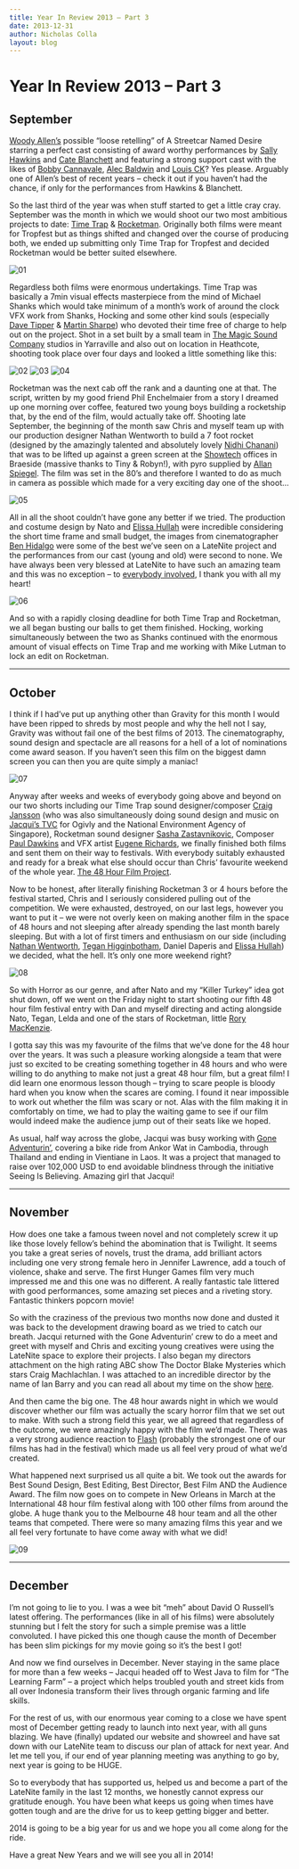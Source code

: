 ```yaml
---
title: Year In Review 2013 – Part 3
date: 2013-12-31
author: Nicholas Colla
layout: blog
---
```

# Year In Review 2013 – Part 3

## September

[Woody Allen’s](http://www.imdb.com/name/nm0000095/) possible “loose retelling” of A Streetcar Named Desire starring a perfect cast consisting of award worthy performances by [Sally Hawkins](http://www.imdb.com/name/nm1020089) and [Cate Blanchett](http://www.imdb.com/name/nm0000949/) and featuring a strong support cast with the likes of [Bobby Cannavale](http://www.imdb.com/name/nm0134072/), [Alec Baldwin](http://www.imdb.com/name/nm0000285/) and [Louis CK](http://www.imdb.com/name/nm0127373/)? Yes please. Arguably one of Allen’s best of recent years – check it out if you haven’t had the chance, if only for the performances from Hawkins & Blanchett.

So the last third of the year was when stuff started to get a little cray cray. September was the month in which we would shoot our two most ambitious projects to date: [Time Trap](./../portfolio/time-trap/) & [Rocketman](./../portfolio/rocketman/). Originally both films were meant for Tropfest but as things shifted and changed over the course of producing both, we ended up submitting only Time Trap for Tropfest and decided Rocketman would be better suited elsewhere.

![01](/static/blog/12-0110.jpg)

Regardless both films were enormous undertakings. Time Trap was basically a 7min visual effects masterpiece from the mind of Michael Shanks which would take minimum of a month’s work of around the clock VFX work from Shanks, Hocking and some other kind souls (especially [Dave Tipper](http://miragedesign.co.nz) & [Martin Sharpe](http://www.martinsharpe.com.au)) who devoted their time free of charge to help out on the project. Shot in a set built by a small team in [The Magic Sound Company](http://craigjansson.com) studios in Yarraville and also out on location in Heathcote, shooting took place over four days and looked a little something like this:

![02](/static/blog/12-025.jpg) ![03](/static/blog/12-033.jpg) ![04](/static/blog/12-043.jpg)

Rocketman was the next cab off the rank and a daunting one at that. The script, written by my good friend Phil Enchelmaier from a story I dreamed up one morning over coffee, featured two young boys building a rocketship that, by the end of the film, would actually take off. Shooting late September, the beginning of the month saw Chris and myself team up with our production designer Nathan Wentworth to build a 7 foot rocket (designed by the amazingly talented and absolutely lovely [Nidhi Chanani](http://everydayloveart.com)) that was to be lifted up against a green screen at the [Showtech](http://www.showtechaustralia.com.au) offices in Braeside (massive thanks to Tiny & Robyn!), with pyro supplied by [Allan Spiegel](http://showfx.com.au). The film was set in the 80’s and therefore I wanted to do as much in camera as possible which made for a very exciting day one of the shoot…

![05](/static/blog/12-053.jpg)

All in all the shoot couldn’t have gone any better if we tried. The production and costume design by Nato and [Elissa Hullah](http://elissahullah.tumblr.com) were incredible considering the short time frame and small budget, the images from cinematographer [Ben Hidalgo](http://www.benjaminhidalgob.com) were some of the best we’ve seen on a LateNite project and the performances from our cast (young and old) were second to none. We have always been very blessed at LateNite to have such an amazing team and this was no exception – to [everybody involved](./../portfolio/rocketman/), I thank you with all my heart!

![06](/static/blog/12-061.jpg)

And so with a rapidly closing deadline for both Time Trap and Rocketman, we all began busting our balls to get them finished. Hocking, working simultaneously between the two as Shanks continued with the enormous amount of visual effects on Time Trap and me working with Mike Lutman to lock an edit on Rocketman.

---

## October

I think if I had’ve put up anything other than Gravity for this month I would have been ripped to shreds by most people and why the hell not I say, Gravity was without fail one of the best films of 2013. The cinematography, sound design and spectacle are all reasons for a hell of a lot of nominations come award season. If you haven’t seen this film on the biggest damn screen you can then you are quite simply a maniac!

![07](/static/blog/12-072.jpg)

Anyway after weeks and weeks of everybody going above and beyond on our two shorts including our Time Trap sound designer/composer [Craig Jansson](http://craigjansson.com) (who was also simultaneously doing sound design and music on [Jacqui’s TVC](./../portfolio/national-environment-agency/) for Ogivly and the National Environment Agency of Singapore), Rocketman sound designer [Sasha Zastavnikovic](http://www.reddotworld.com), Composer [Paul Dawkins](http://www.imdb.com/name/nm2317183/) and VFX artist [Eugene Richards](http://therefinery.net.au), we finally finished both films and sent them on their way to festivals. With everybody suitably exhausted and ready for a break what else should occur than Chris’ favourite weekend of the whole year. [The 48 Hour Film Project](http://www.48melbourne.com.au).

Now to be honest, after literally finishing Rocketman 3 or 4 hours before the festival started, Chris and I seriously considered pulling out of the competition. We were exhausted, destroyed, on our last legs, however you want to put it – we were not overly keen on making another film in the space of 48 hours and not sleeping after already spending the last month barely sleeping. But with a lot of first timers and enthusiasm on our side (including [Nathan Wentworth](http://www.imdb.com/name/nm0921132/), [Tegan Higginbotham](http://teganhigginbotham.tumblr.com), Daniel Daperis and [Elissa Hullah](http://elissahullah.tumblr.com)) we decided, what the hell. It’s only one more weekend right?

![08](/static/blog/12-082.jpg)

So with Horror as our genre, and after Nato and my “Killer Turkey” idea got shut down, off we went on the Friday night to start shooting our fifth 48 hour film festival entry with Dan and myself directing and acting alongside Nato, Tegan, Lelda and one of the stars of Rocketman, little [Rory MacKenzie](http://www.imdb.com/name/nm6048680/).

I gotta say this was my favourite of the films that we’ve done for the 48 hour over the years. It was such a pleasure working alongside a team that were just so excited to be creating something together in 48 hours and who were willing to do anything to make not just a great 48 hour film, but a great film! I did learn one enormous lesson though – trying to scare people is bloody hard when you know when the scares are coming. I found it near impossible to work out whether the film was scary or not. Alas with the film making it in comfortably on time, we had to play the waiting game to see if our film would indeed make the audience jump out of their seats like we hoped.

As usual, half way across the globe, Jacqui was busy working with [Gone Adventurin’](http://www.goneadventurin.com), covering a bike ride from Ankor Wat in Cambodia, through Thailand and ending in Vientiane in Laos. It was a project that managed to raise over 102,000 USD to end avoidable blindness through the initiative Seeing Is Believing. Amazing girl that Jacqui!

---

## November

How does one take a famous tween novel and not completely screw it up like those lovely fellow’s behind the abomination that is Twilight. It seems you take a great series of novels, trust the drama, add brilliant actors including one very strong female hero in Jennifer Lawrence, add a touch of violence, shake and serve. The first Hunger Games film very much impressed me and this one was no different. A really fantastic tale littered with good performances, some amazing set pieces and a riveting story. Fantastic thinkers popcorn movie!

So with the craziness of the previous two months now done and dusted it was back to the development drawing board as we tried to catch our breath. Jacqui returned with the Gone Adventurin’ crew to do a meet and greet with myself and Chris and exciting young creatives were using the LateNite space to explore their projects. I also began my directors attachment on the high rating ABC show The Doctor Blake Mysteries which stars Craig Machlachlan. I was attached to an incredible director by the name of Ian Barry and you can read all about my time on the show [here](./../2013/12/11/impeccable-imaginings-incredible-ian-barry/).

And then came the big one. The 48 hour awards night in which we would discover whether our film was actually the scary horror film that we set out to make. With such a strong field this year, we all agreed that regardless of the outcome, we were amazingly happy with the film we’d made. There was a very strong audience reaction to [Flash](./../portfolio/flash/) (probably the strongest one of our films has had in the festival) which made us all feel very proud of what we’d created.

What happened next surprised us all quite a bit. We took out the awards for Best Sound Design, Best Editing, Best Director, Best Film AND the Audience Award. The film now goes on to compete in New Orleans in March at the International 48 hour film festival along with 100 other films from around the globe. A huge thank you to the Melbourne 48 hour team and all the other teams that competed. There were so many amazing films this year and we all feel very fortunate to have come away with what we did!

![09](/static/blog/12-092.jpg)

---

## December

I’m not going to lie to you. I was a wee bit “meh” about David O Russell’s latest offering. The performances (like in all of his films) were absolutely stunning but I felt the story for such a simple premise was a little convoluted. I have picked this one though cause the month of December has been slim pickings for my movie going so it’s the best I got!

And now we find ourselves in December. Never staying in the same place for more than a few weeks – Jacqui headed off to West Java to film for “The Learning Farm” – a project which helps troubled youth and street kids from all over Indonesia transform their lives through organic farming and life skills.

For the rest of us, with our enormous year coming to a close we have spent most of December getting ready to launch into next year, with all guns blazing. We have (finally) updated our website and showreel and have sat down with our LateNite team to discuss our plan of attack for next year. And let me tell you, if our end of year planning meeting was anything to go by, next year is going to be HUGE.

So to everybody that has supported us, helped us and become a part of the LateNite family in the last 12 months, we honestly cannot express our gratitude enough. You have been what keeps us going when times have gotten tough and are the drive for us to keep getting bigger and better.

2014 is going to be a big year for us and we hope you all come along for the ride.

Have a great New Years and we will see you all in 2014!